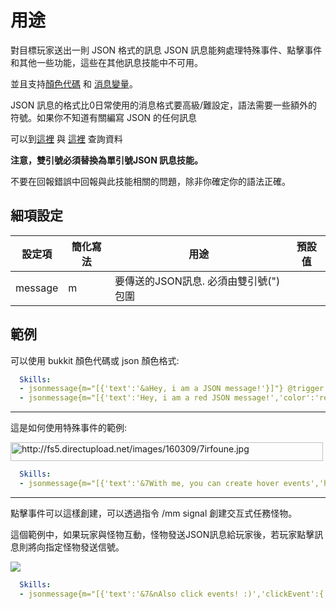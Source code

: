 用途
======================

對目標玩家送出一則 JSON 格式的訊息
JSON 訊息能夠處理特殊事件、點擊事件和其他一些功能，這些在其他訊息技能中不可用。

並且支持[顏色代碼](/databases/misc/colorcodes) 和 [消息變量](/skills/stringvariables)。

JSON 訊息的格式比0日常使用的消息格式要高級/難設定，語法需要一些額外的符號。如果你不知道有關編寫 JSON 的任何訊息

可以到[這裡](https://www.minecraftjson.com/) 與 [這裡](http://minecraft.tools/en/tellraw.php) 查詢資料

**注意，雙引號必須替換為單引號JSON 訊息技能。**

不要在回報錯誤中回報與此技能相關的問題，除非你確定你的語法正確。

細項設定
----------

| 設定項 | 簡化寫法 | 用途  | 預設值 |
|-----------|---------|-|---------|
| message   | m   | 要傳送的JSON訊息. 必須由雙引號(")包圍 | |

  

範例
--------

可以使用 bukkit 顏色代碼或 json 顏色格式:  
```yaml
  Skills:
  - jsonmessage{m="[{'text':'&aHey, i am a JSON message!'}]"} @trigger ~onInteract
  - jsonmessage{m="[{'text':'Hey, i am a red JSON message!','color':'red'}]"} @trigger ~onInteract
```

---------

這是如何使用特殊事件的範例:  
  
<img src="http://fs5.directupload.net/images/160309/7irfoune.jpg" width="500" height="30" alt="http://fs5.directupload.net/images/160309/7irfoune.jpg" />

```yaml
  Skills:
  - jsonmessage{m="[{'text':'&7With me, you can create hover events','hoverEvent':{'action':'show_text','value':{'text':'&aI am a hover event :)'}}}]"} @trigger ~onInteract
```

---------

點擊事件可以這樣創建，可以透過指令 /mm signal 創建交互式任務怪物。

這個範例中，如果玩家與怪物互動，怪物發送JSON訊息給玩家後，若玩家點擊訊息則將向指定怪物發送信號。
  
![](http://fs5.directupload.net/images/160309/gjxvhpd8.jpg)
```yaml
  Skills:
  - jsonmessage{m="[{'text':'&7&nAlso click events! :)','clickEvent':{'action':'run_command','value':'/mm signal <mob.uuid> <signal>'}}]"} @trigger ~onInteract
```
